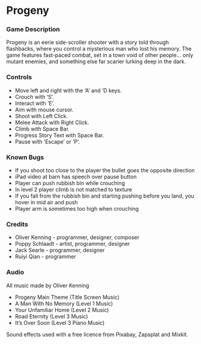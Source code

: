 # Progeny

### Game Description
Progeny is an eerie side-scroller shooter with a story told through flashbacks, where you control a mysterious man who lost his memory. The game features fast-paced combat, set in a town void of other people… only mutant enemies, and something else far scarier lurking deep in the dark. 


### Controls
- Move left and right with the ‘A’ and ‘D keys. 
- Crouch with ‘S’.
- Interact with ‘E’.
- Aim with mouse cursor.
- Shoot with Left Click.
- Melee Attack with Right Click.
- Climb with Space Bar.
- Progress Story Text with Space Bar.
- Pause with ‘Escape’ or ‘P’.



### Known Bugs
- If you shoot too close to the player the bullet goes the opposite direction
- iPad video at barn has speech over pause button
- Player can push rubbish bin while crouching
- In level 2 player climb is not matched to texture
- If you fall from the rubbish bin and starting pushing before you land, you hover in mid air and push
- Player arm is sometimes too high when crouching



### Credits
- Oliver Kenning - programmer, designer, composer
- Poppy Schlaadt - artist, programmer, designer
- Jack Searle - programmer, designer
- Ruiyi Qian - programmer

### Audio
All music made by Oliver Kenning

- Progeny Main Theme (Title Screen Music)
- A Man With No Memory (Level 1 Music)
- Your Unfamiliar Home (Level 2 Music)
- Road Eternity (Level 3 Music)
- It’s Over Soon (Level 3 Piano Music)

Sound effects used with a free licence from Pixabay, Zapsplat and Mixkit.
